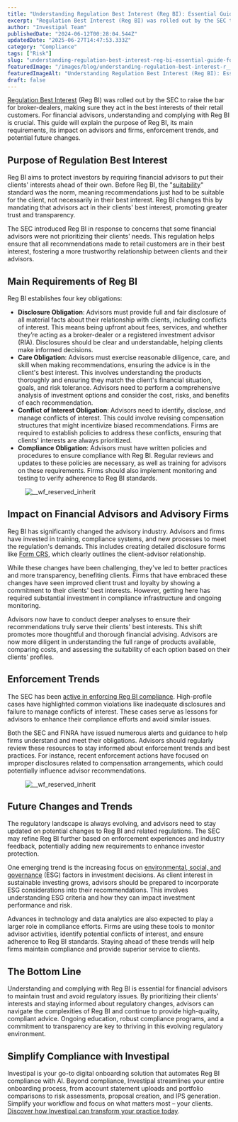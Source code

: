 ```yaml
---
title: "Understanding Regulation Best Interest (Reg BI): Essential Guide for Financial Advisors"
excerpt: "Regulation Best Interest (Reg BI) was rolled out by the SEC to raise the bar for broker-dealers, making sure they act in the best interests of their retail customers."
author: "Investipal Team"
publishedDate: "2024-06-12T00:28:04.544Z"
updatedDate: "2025-06-27T14:47:53.333Z"
category: "Compliance"
tags: ["Risk"]
slug: "understanding-regulation-best-interest-reg-bi-essential-guide-for-financial-advisors"
featuredImage: "/images/blog/understanding-regulation-best-interest-r__66e203a7e802294a5ee76cf9_Understanding_20Regulatio.png"
featuredImageAlt: "Understanding Regulation Best Interest (Reg BI): Essential Guide for Financial Advisors"
draft: false
---
```

<p id=""><a rel="noopener noreferrer" target="_blank" href="https://www.sec.gov/info/smallbus/secg/regulation-best-interest" id="">Regulation Best Interest</a> (Reg BI) was rolled out by the SEC to raise the bar for broker-dealers, making sure they act in the best interests of their retail customers. For financial advisors, understanding and complying with Reg BI is crucial. This guide will explain the purpose of Reg BI, its main requirements, its impact on advisors and firms, enforcement trends, and potential future changes.</p><h2 id=""><strong id="">Purpose of Regulation Best Interest</strong></h2><p id="">Reg BI aims to protect investors by requiring financial advisors to put their clients' interests ahead of their own. Before Reg BI, the "<a rel="noopener noreferrer" target="_blank" href="https://www.investopedia.com/articles/professionaleducation/11/suitability-fiduciary-standards.asp" id="">suitability</a>" standard was the norm, meaning recommendations just had to be suitable for the client, not necessarily in their best interest. Reg BI changes this by mandating that advisors act in their clients' best interest, promoting greater trust and transparency.</p><p id="">The SEC introduced Reg BI in response to concerns that some financial advisors were not prioritizing their clients' needs. This regulation helps ensure that all recommendations made to retail customers are in their best interest, fostering a more trustworthy relationship between clients and their advisors.</p><h2 id=""><strong id="">Main Requirements of Reg BI</strong></h2><p id="">Reg BI establishes four key obligations:</p><ul id=""><li id=""><strong id="">Disclosure Obligation</strong>: Advisors must provide full and fair disclosure of all material facts about their relationship with clients, including conflicts of interest. This means being upfront about fees, services, and whether they’re acting as a broker-dealer or a registered investment advisor (RIA). Disclosures should be clear and understandable, helping clients make informed decisions.</li><li id=""><strong id="">Care Obligation</strong>: Advisors must exercise reasonable diligence, care, and skill when making recommendations, ensuring the advice is in the client's best interest. This involves understanding the products thoroughly and ensuring they match the client's financial situation, goals, and risk tolerance. Advisors need to perform a comprehensive analysis of investment options and consider the cost, risks, and benefits of each recommendation.</li><li id=""><strong id="">Conflict of Interest Obligation</strong>: Advisors need to identify, disclose, and manage conflicts of interest. This could involve revising compensation structures that might incentivize biased recommendations. Firms are required to establish policies to address these conflicts, ensuring that clients' interests are always prioritized.</li><li id=""><strong id="">Compliance Obligation</strong>: Advisors must have written policies and procedures to ensure compliance with Reg BI. Regular reviews and updates to these policies are necessary, as well as training for advisors on these requirements. Firms should also implement monitoring and testing to verify adherence to Reg BI standards.</li></ul><figure id="" class="w-richtext-figure-type-image w-richtext-align-fullwidth" style="max-width:2240px" data-rt-type="image" data-rt-align="fullwidth" data-rt-max-width="2240px"><div id=""><img src="/images/blog/understanding-regulation-best-interest-r__6668eb8de22f09c417fc0abd_664e3e2e6f4a2080204f5ec5_.png" loading="lazy" alt="__wf_reserved_inherit" width="auto" height="auto" id=""></div></figure><h2 id=""><strong id="">Impact on Financial Advisors and Advisory Firms</strong></h2><p id="">Reg BI has significantly changed the advisory industry. Advisors and firms have invested in training, compliance systems, and new processes to meet the regulation's demands. This includes creating detailed disclosure forms like <a rel="noopener noreferrer" target="_blank" href="https://www.sec.gov/files/formcrs.pdf" id="">Form CRS</a>, which clearly outlines the client-advisor relationship.</p><p id="">While these changes have been challenging, they've led to better practices and more transparency, benefiting clients. Firms that have embraced these changes have seen improved client trust and loyalty by showing a commitment to their clients' best interests. However, getting here has required substantial investment in compliance infrastructure and ongoing monitoring.</p><p id="">Advisors now have to conduct deeper analyses to ensure their recommendations truly serve their clients' best interests. This shift promotes more thoughtful and thorough financial advising. Advisors are now more diligent in understanding the full range of products available, comparing costs, and assessing the suitability of each option based on their clients' profiles.</p><h2 id=""><strong id="">Enforcement Trends</strong></h2><p id="">The SEC has been <a rel="noopener noreferrer" target="_blank" href="https://www.thomsonreuters.com/en-us/posts/investigation-fraud-and-risk/reg-bi-enforcement/" id="">active in enforcing Reg BI compliance</a>. High-profile cases have highlighted common violations like inadequate disclosures and failure to manage conflicts of interest. These cases serve as lessons for advisors to enhance their compliance efforts and avoid similar issues.</p><p id="">Both the SEC and FINRA have issued numerous alerts and guidance to help firms understand and meet their obligations. Advisors should regularly review these resources to stay informed about enforcement trends and best practices. For instance, recent enforcement actions have focused on improper disclosures related to compensation arrangements, which could potentially influence advisor recommendations.</p><figure id="" class="w-richtext-figure-type-image w-richtext-align-fullwidth" style="max-width:2240px" data-rt-type="image" data-rt-align="fullwidth" data-rt-max-width="2240px"><div id=""><img src="/images/blog/understanding-regulation-best-interest-r__6668eb8b64be0ec1ec29252e_664e3e4b57e23f5715ade0e5_.png" loading="lazy" alt="__wf_reserved_inherit" width="auto" height="auto" id=""></div></figure><h2 id=""><strong id="">Future Changes and Trends</strong></h2><p id="">The regulatory landscape is always evolving, and advisors need to stay updated on potential changes to Reg BI and related regulations. The SEC may refine Reg BI further based on enforcement experiences and industry feedback, potentially adding new requirements to enhance investor protection.</p><p id="">One emerging trend is the increasing focus on <a rel="noopener noreferrer" target="_blank" href="https://www.investmentnews.com/regulation-and-legislation/news/sec-emphasizes-probing-marketing-rule-reg-bi-compliance-233746" id="">environmental, social, and governance</a> (ESG) factors in investment decisions. As client interest in sustainable investing grows, advisors should be prepared to incorporate ESG considerations into their recommendations. This involves understanding ESG criteria and how they can impact investment performance and risk.</p><p id="">Advances in technology and data analytics are also expected to play a larger role in compliance efforts. Firms are using these tools to monitor advisor activities, identify potential conflicts of interest, and ensure adherence to Reg BI standards. Staying ahead of these trends will help firms maintain compliance and provide superior service to clients.</p><h2 id="">The Bottom Line</h2><p id="">Understanding and complying with Reg BI is essential for financial advisors to maintain trust and avoid regulatory issues. By prioritizing their clients' interests and staying informed about regulatory changes, advisors can navigate the complexities of Reg BI and continue to provide high-quality, compliant advice. Ongoing education, robust compliance programs, and a commitment to transparency are key to thriving in this evolving regulatory environment.</p><h2 id=""><strong id="">Simplify Compliance with Investipal</strong></h2><p id="">Investipal is your go-to digital onboarding solution that automates Reg BI compliance with AI. Beyond compliance, Investipal streamlines your entire onboarding process, from account statement uploads and portfolio comparisons to risk assessments, proposal creation, and IPS generation. Simplify your workflow and focus on what matters most – your clients. <a href="/book-a-demo" id="">Discover how Investipal can transform your practice today</a>.</p><p>‍</p>
